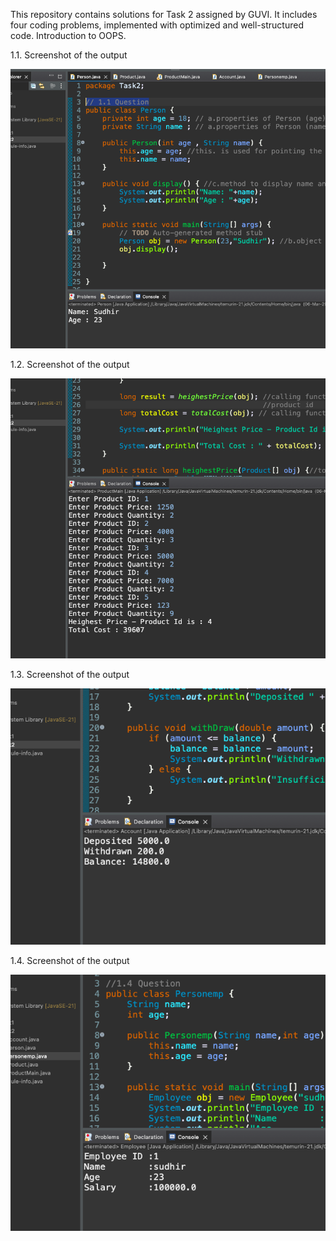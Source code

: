 This repository contains solutions for Task 2 assigned by GUVI. It includes four coding problems, implemented with optimized and well-structured code.
Introduction to OOPS.

1.1. Screenshot of the output

![image alt](https://github.com/sudhir1825/GuviTask2/blob/1d89318d1e06269207a201f136b9eb2870a47209/Screenshot%202025-03-06%20at%205.48.22%20PM.png)



1.2. Screenshot of the output

![image alt](https://github.com/sudhir1825/GuviTask2/blob/b0409bfc547ded01b42e124a243ac700199cfd58/Screenshot%202025-03-06%20at%205.51.44%20PM.png)



1.3. Screenshot of the output

![image alt](https://github.com/sudhir1825/GuviTask2/blob/4619cd86834d69ac13598aaa6282207b48855fc5/Screenshot%202025-03-06%20at%205.52.15%20PM.png)



1.4. Screenshot of the output

![image alt](https://github.com/sudhir1825/GuviTask2/blob/8c17a5237de9710d189df5a819f4a97f4fe3da1f/Screenshot%202025-03-06%20at%205.54.54%20PM.png)
